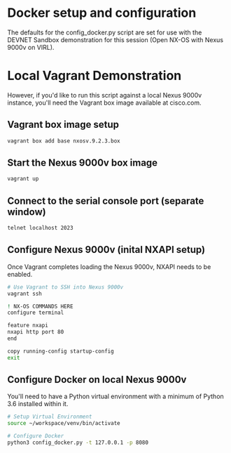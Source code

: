 # Docker setup and configuration

The defaults for the config_docker.py script are set
for use with the DEVNET Sandbox demonstration for this
session (Open NX-OS with Nexus 9000v on VIRL).

# Local Vagrant Demonstration

However, if you'd like to run this script against a
local Nexus 9000v instance, you'll need the Vagrant box
image available at cisco.com.

## Vagrant box image setup

```bash
vagrant box add base nxosv.9.2.3.box
```
 
## Start the Nexus 9000v box image

```bash
vagrant up
```

## Connect to the serial console port (separate window)

```bash
telnet localhost 2023
```

## Configure Nexus 9000v (inital NXAPI setup)
 
Once Vagrant completes loading the Nexus 9000v, NXAPI needs
to be enabled.

```bash
# Use Vagrant to SSH into Nexus 9000v
vagrant ssh

! NX-OS COMMANDS HERE
configure terminal

feature nxapi
nxapi http port 80
end

copy running-config startup-config
exit
```

## Configure Docker on local Nexus 9000v

You'll need to have a Python virtual environment with a
minimum of Python 3.6 installed within it.

```bash
# Setup Virtual Environment
source ~/workspace/venv/bin/activate

# Configure Docker
python3 config_docker.py -t 127.0.0.1 -p 8080
```

